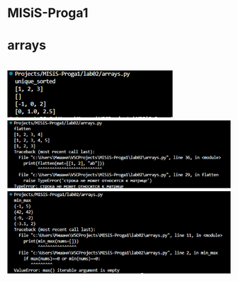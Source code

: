 # MISiS-Proga1
<h1>arrays<h1>

![alt text](images/Screenshot_1.png)
![alt text](images/Screenshot_2.png)
![alt text](images/Screenshot_9.png)